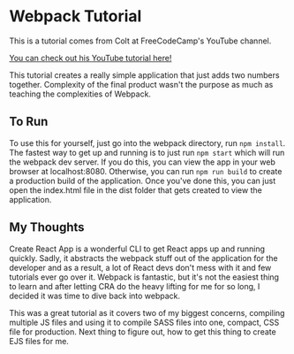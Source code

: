 # Webpack Tutorial

This is a tutorial comes from Colt at FreeCodeCamp's YouTube channel.

[You can check out his YouTube tutorial here!](https://www.youtube.com/watch?v=MpGLUVbqoYQ)

This tutorial creates a really simple application that just adds two numbers together. Complexity of the final product wasn't the purpose as much as teaching the complexities of Webpack.

## To Run

To use this for yourself, just go into the webpack directory, run `npm install`. The fastest way to get up and running is to just run `npm start` which will run the webpack dev server. If you do this, you can view the app in your web browser at localhost:8080. Otherwise, you can run `npm run build` to create a production build of the application. Once you've done this, you can just open the index.html file in the dist folder that gets created to view the application.

## My Thoughts

Create React App is a wonderful CLI to get React apps up and running quickly. Sadly, it abstracts the webpack stuff out of the application for the developer and as a result, a lot of React devs don't mess with it and few tutorials ever go over it. Webpack is fantastic, but it's not the easiest thing to learn and after letting CRA do the heavy lifting for me for so long, I decided it was time to dive back into webpack.

This was a great tutorial as it covers two of my biggest concerns, compiling multiple JS files and using it to compile SASS files into one, compact, CSS file for production. Next thing to figure out, how to get this thing to create EJS files for me.
